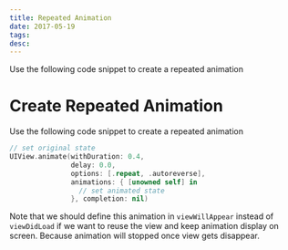 ```yaml
---
title: Repeated Animation
date: 2017-05-19
tags:
desc:
---
```

Use the following code snippet to create a repeated animation
<!--more-->

# Create Repeated Animation
Use the following code snippet to create a repeated animation

```swift
// set original state
UIView.animate(withDuration: 0.4,
               delay: 0.0,
               options: [.repeat, .autoreverse],
               animations: { [unowned self] in
                 // set animated state
               }, completion: nil)
```

Note that we should define this animation in `viewWillAppear` instead of `viewDidLoad` if we want to reuse the view and keep animation display on screen. Because animation will stopped once view gets disappear.
